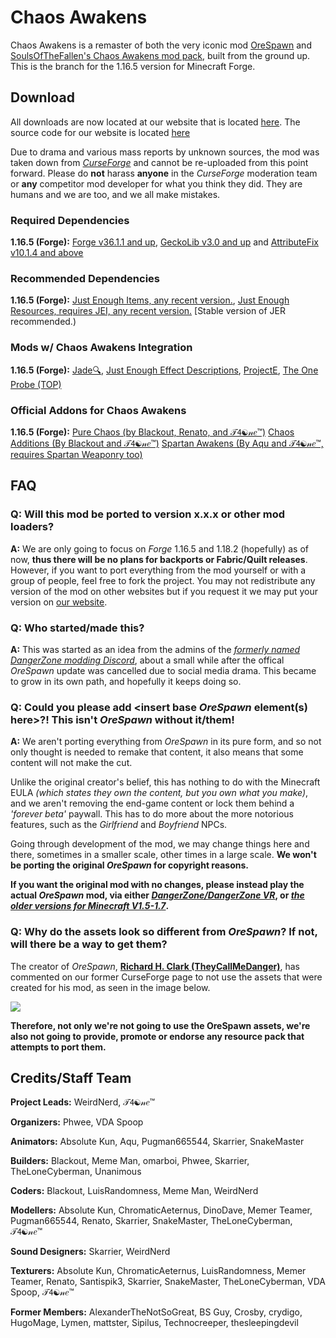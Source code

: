 # Chaos Awakens
Chaos Awakens is a remaster of both the very iconic mod [OreSpawn](https://www.orespawn.com/download/) and [SoulsOfTheFallen's Chaos Awakens mod pack](https://web.archive.org/web/20180314164908/http://www.dangerzonegame.net/mods.html), built from the ground up. This is the branch for the 1.16.5 version for Minecraft Forge.

## Download
All downloads are now located at our website that is located [here](https://chaosawakens.github.io/?#downloadsDiv). The source code for our website is located [here](https://github.com/ChaosAwakens/chaosawakens.github.io)

Due to drama and various mass reports by unknown sources, the mod was taken down from [*CurseForge*](https://www.curseforge.com/minecraft/mc-mods) and cannot be re-uploaded from this point forward. Please do **not** harass **anyone** in the *CurseForge* moderation team or **any** competitor mod developer for what you think they did. They are humans and we are too, and we all make mistakes.

### Required Dependencies
**1.16.5 (Forge):** [Forge v36.1.1 and up](https://files.minecraftforge.net/net/minecraftforge/forge/index_1.16.5.html), [GeckoLib v3.0 and up](https://www.curseforge.com/minecraft/mc-mods/geckolib/files/all?filter-game-version=1738749986%3a70886) and [AttributeFix v10.1.4 and above](https://www.curseforge.com/minecraft/mc-mods/attributefix/files/all?filter-game-version=1738749986%3a70886)
### Recommended Dependencies
**1.16.5 (Forge):** [Just Enough Items, any recent version.](https://www.curseforge.com/minecraft/mc-mods/jei/files/all?filter-game-version=2020709689%3A8203), [Just Enough Resources, requires JEI, any recent version.](https://www.curseforge.com/minecraft/mc-mods/just-enough-resources-jer/files/all?filter-game-version=2020709689%3A8203) [Stable version of JER recommended.)

### Mods w/ Chaos Awakens Integration
**1.16.5 (Forge):**  [Jade🔍](https://www.curseforge.com/minecraft/mc-mods/jade/files/all), [Just Enough Effect Descriptions](https://www.curseforge.com/minecraft/mc-mods/just-enough-effect-descriptions-jeed/files/all), [ProjectE](https://www.curseforge.com/minecraft/mc-mods/projecte/files/all), [The One Probe (TOP)](https://www.curseforge.com/minecraft/mc-mods/the-one-probe/files/all)

### Official Addons for Chaos Awakens

**1.16.5 (Forge):** [Pure Chaos (by Blackout, Renato, and 𝒯𝟦☯𝓃𝑒™)](https://revstudios.cf/mods/pure-chaos/) [Chaos Additions (By Blackout and 𝒯𝟦☯𝓃𝑒™)](https://blackout03.github.io/mods/chaos-additions.html) [Spartan Awakens (By Aqu and 𝒯𝟦☯𝓃𝑒™, requires Spartan Weaponry too)](https://modrinth.com/mod/spartanawakens)

## FAQ
### Q: Will this mod be ported to version x.x.x or other mod loaders?
**A:** We are only going to focus on *Forge* 1.16.5 and 1.18.2 (hopefully) as of now, **thus there will be no plans for backports or Fabric/Quilt releases**. However, if you want to port everything from the mod yourself or with a group of people, feel free to fork the project. You may not redistribute any version of the mod on other websites but if you request it we may put your version on [our website](https://chaosawakens.github.io/?#downloadsDiv).

### Q: Who started/made this?
**A:** This was started as an idea from the admins of the [*formerly named DangerZone modding Discord*](https://discord.gg/hs6FJEDtMd), about a small while after the offical *OreSpawn* update was cancelled due to social media drama. This became to grow in its own path, and hopefully it keeps doing so.

### Q: Could you please add \<insert base *OreSpawn* element(s) here\>?! This isn't *OreSpawn* without it/them!
**A:** We aren't porting everything from *OreSpawn* in its pure form, and so not only thought is needed to remake that content, it also means that some content will not make the cut.

Unlike the original creator's belief, this has nothing to do with the Minecraft EULA *(which states they own the content, but you own what you make)*, and we aren't removing the end-game content or lock them behind a *'forever beta'* paywall. This has to do more about the more notorious features, such as the *Girlfriend* and *Boyfriend* NPCs.

Going through development of the mod, we may change things here and there, sometimes in a smaller scale, other times in a large scale. __We won't be porting the original *OreSpawn* for copyright reasons.__

__If you want the original mod with no changes, please instead play the actual *OreSpawn* mod, via either [*DangerZone/DangerZone VR*](https://www.orespawn.com/download/), or [*the older versions for Minecraft V1.5-1.7*](https://dangerzone-archive.weebly.com/orespawn.html).__

### Q: Why do the assets look so different from *OreSpawn*? If not, will there be a way to get them?
The creator of *OreSpawn*, [**Richard H. Clark (TheyCallMeDanger)**](https://www.youtube.com/channel/UC_Tsf31uosncmWCICYO52Dw), has commented on our former CurseForge page to not use the assets that were created for his mod, as seen in the image below.

![](https://cdn.discordapp.com/attachments/836006424781914154/846513645580189706/unknown.png)

**Therefore, not only we're not going to use the OreSpawn assets, we're also not going to provide, promote or endorse any resource pack that attempts to port them.**

## Credits/Staff Team
**Project Leads:** WeirdNerd, 𝒯𝟦☯𝓃𝑒™

**Organizers:** Phwee, VDA Spoop

**Animators:** Absolute Kun, Aqu, Pugman665544, Skarrier, SnakeMaster

**Builders:** Blackout, Meme Man, omarboi, Phwee, Skarrier, TheLoneCyberman, Unanimous

**Coders:** Blackout, LuisRandomness, Meme Man, WeirdNerd

**Modellers:** Absolute Kun, ChromaticAeternus, DinoDave, Memer Teamer, Pugman665544, Renato, Skarrier, SnakeMaster, TheLoneCyberman, 𝒯𝟦☯𝓃𝑒™

**Sound Designers:** Skarrier, WeirdNerd

**Texturers:** Absolute Kun, ChromaticAeternus, LuisRandomness, Memer Teamer, Renato, Santispik3, Skarrier, SnakeMaster, TheLoneCyberman, VDA Spoop, 𝒯𝟦☯𝓃𝑒™

**Former Members:** AlexanderTheNotSoGreat, BS Guy, Crosby, crydigo, HugoMage, Lymen, mattster, Sipilus, Technocreeper, thesleepingdevil
